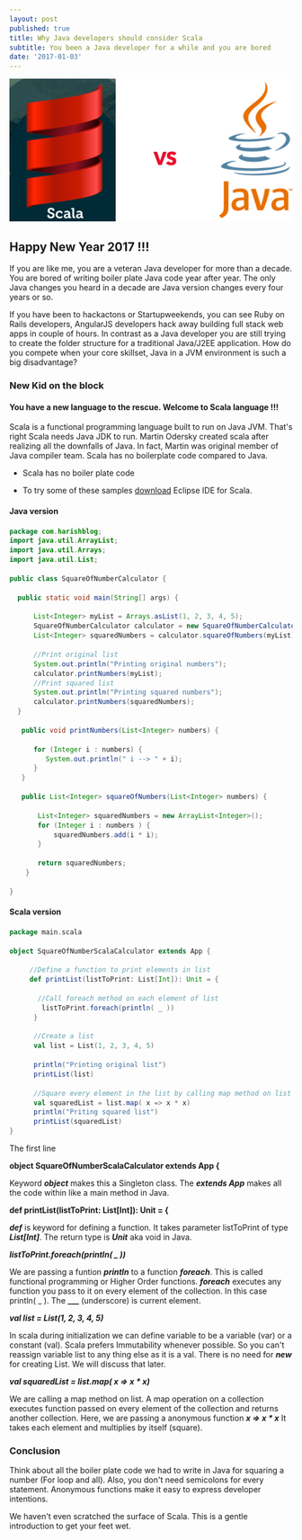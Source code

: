 ```yaml
---
layout: post
published: true
title: Why Java developers should consider Scala
subtitle: You been a Java developer for a while and you are bored
date: '2017-01-03'
---
```


![ScalaVSJava](/img/ScalaVSJava.png)

##    Happy New Year 2017 !!! 
    
If you are like me, you are a veteran Java developer for more than a decade. You are bored of writing boiler plate Java code year after year. The only Java changes you heard in a decade are Java version changes every four years or so. 
    
    
If you have been to hackactons or Startupweekends, you can see Ruby on Rails developers, AngularJS developers hack away building full stack web apps in couple of hours. In contrast as a Java developer you are still trying to create the folder structure for a traditional Java/J2EE application. How do you compete when your core skillset, Java in a JVM environment is such a big disadvantage? 
 
### New Kid on the block

#### You have a new language to the rescue. Welcome to Scala language !!!

Scala is a functional programming language built to run on Java JVM. That's right Scala needs Java JDK to run. Martin Odersky created scala after realizing all the downfalls of Java. In fact, Martin was original member of Java compiler team. Scala has no boilerplate code compared to Java.
        
* Scala has no boiler plate code

* To try some of these samples [download](http://scala-ide.org/) Eclipse IDE for Scala. 

#### Java version

```java
package com.harishblog;
import java.util.ArrayList;
import java.util.Arrays;
import java.util.List;

public class SquareOfNumberCalculator {
 
  public static void main(String[] args) {
   
      List<Integer> myList = Arrays.asList(1, 2, 3, 4, 5);
      SquareOfNumberCalculator calculator = new SquareOfNumberCalculator();
      List<Integer> squaredNumbers = calculator.squareOfNumbers(myList);

      //Print original list
      System.out.println("Printing original numbers");
      calculator.printNumbers(myList);
      //Print squared list
      System.out.println("Printing squared numbers");
      calculator.printNumbers(squaredNumbers);
  }
	
   public void printNumbers(List<Integer> numbers) {
      
      for (Integer i : numbers) {
         System.out.println(" i --> " + i);
      }
   }

   public List<Integer> squareOfNumbers(List<Integer> numbers) {
       
       List<Integer> squaredNumbers = new ArrayList<Integer>();
       for (Integer i : numbers ) {
           squaredNumbers.add(i * i);
       }
       
       return squaredNumbers; 
    }

}
```

#### Scala version

```scala
package main.scala

object SquareOfNumberScalaCalculator extends App {
  
     //Define a function to print elements in list    
     def printList(listToPrint: List[Int]): Unit = {
       
       //Call foreach method on each element of list
        listToPrint.foreach(println( _ ))
      }
        
      //Create a list
      val list = List(1, 2, 3, 4, 5)
    
      println("Printing original list")
      printList(list)
    
      //Square every element in the list by calling map method on list
      val squaredList = list.map( x => x * x)
      println("Priting squared list")
      printList(squaredList)
}
```
The first line

**object SquareOfNumberScalaCalculator extends App {**

Keyword **_object_** makes this a Singleton class. The **_extends App_** makes all the code within like a main method in Java.

**def printList(listToPrint: List[Int]): Unit = {**

**_def_** is keyword for defining a function. It takes parameter listToPrint of type **_List[Int]_**. The return type is **_Unit_** aka void in Java.

**_listToPrint.foreach(println( _ ))_**

We are passing a funtion **_println_** to a function **_foreach_**. This is called functional programming or Higher Order functions. **_foreach_** executes any function you pass to it on every element of the collection. In this case println( _ ). The **___** (underscore) is current element. 

 **_val list = List(1, 2, 3, 4, 5)_**
 
 In scala during initialization we can define variable to be a variable (var) or a constant (val). Scala prefers Immutability whenever possible. So you can't reassign variable list to any thing else as it is a val. There is no need for **_new_** for creating List. We will discuss that later.
 
 **_val squaredList = list.map( x => x * x)_**
 
 We are calling a map method on list. A map operation on a collection executes function passed on every element of the collection and returns another collection. Here, we are passing a anonymous function **_x => x * x_** It takes each element and multiplies by itself (square).
 
 ### Conclusion
 Think about all the boiler plate code we had to write in Java for squaring a number (For loop and all). Also, you don't need semicolons for every statement. Anonymous functions make it easy to express developer intentions.
 
 We haven't even scratched the surface of Scala. This is a gentle introduction to get your feet wet. 
 


